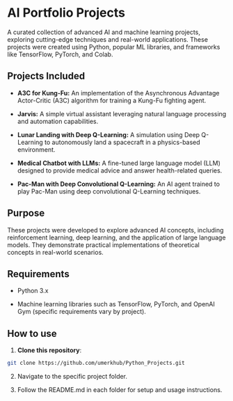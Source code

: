 
# AI Portfolio Projects

A curated collection of advanced AI and machine learning projects, exploring cutting-edge techniques and real-world applications. These projects were created using Python, popular ML libraries, and frameworks like TensorFlow, PyTorch, and Colab.
## Projects Included

- **A3C for Kung-Fu:** An implementation of the Asynchronous Advantage Actor-Critic (A3C) algorithm for training a Kung-Fu fighting agent. 

- **Jarvis:** A simple virtual assistant leveraging natural language processing and automation capabilities. 
- **Lunar Landing with Deep Q-Learning:** A simulation using Deep Q-Learning to autonomously land a spacecraft in a physics-based environment. 

- **Medical Chatbot with LLMs:** A fine-tuned large language model (LLM) designed to provide medical advice and answer health-related queries. 

- **Pac-Man with Deep Convolutional Q-Learning:** An AI agent trained to play Pac-Man using deep convolutional Q-Learning techniques. 
## Purpose

These projects were developed to explore advanced AI concepts, including reinforcement learning, deep learning, and the application of large language models. They demonstrate practical implementations of theoretical concepts in real-world scenarios.
## Requirements 

- Python 3.x

- Machine learning libraries such as TensorFlow, PyTorch, and OpenAI Gym (specific requirements vary by project).
## How to use

1. **Clone this repository**:
  ```bash
git clone https://github.com/umerkhub/Python_Projects.git
 ```
2. Navigate to the specific project folder.

3. Follow the README.md in each folder for setup and usage instructions.
